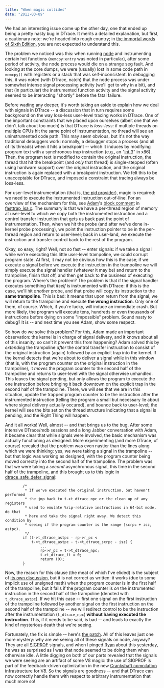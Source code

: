 ```yaml
---
title: "When magic collides"
date: "2011-03-09"
---
```


We had an interesting issue come up the other day, one that ended up being a pretty nasty bug in DTrace. It merits a detailed explanation, but first, a cautionary note: we're headed into rough country; in [the immortal words of Sixth Edition](http://www.catb.org/jargon/html/Y/You-are-not-expected-to-understand-this.html), you are not expected to understand this.

The problem we noticed was this: when running [node](http://nodejs.org/) and instrumenting certain hot functions (`memcpy:entry` was noted in particular), after some period of activity, the node process would die on a strange seg fault. And looking at the core dumps, we were (usually) lost in some code path in `memcpy()` with registers or a stack that was self-inconsistent. In debugging this, it was noted (with DTrace, natch) that the node process was under somewhat intense signal processing activity (we'll get to why in a bit), and that (in particular) the instrumented function activity and the signal activity seemed to be interacting "shortly" before the fatal failure.

Before wading any deeper, it's worth taking an aside to explain how we deal with signals in DTrace -- a discussion that in turn requires some background on the way loss-less user-level tracing works in DTrace. One of the important constraints that we placed upon ourselves (albeit one that we didn't talk about too much) is that DTrace is _loss-less_: if multiple threads on multiple CPUs hit the same point of instrumentation, no thread will see an uninstrumented code path. This may seem obvious, but it's not the way traditional debuggers work: normally, a debugger stops a process (and all of its threads) when it hits a breakpoint -- which it induces by modifying program text with a synchronous trap instruction (e.g., an "[int 3](http://en.wikipedia.org/wiki/INT_(x86_instruction))" in x86). Then, the program text is modified to contain the original instruction, the thread that hit the breakpoint (and _only_ that thread) is single-stepped (often using hardware support) over the original instruction, and the original instruction is again replaced with a breakpoint instruction. We felt this to be unacceptable for DTrace, and imposed a constraint that tracing always be loss-less.

For user-level instrumentation (that is, [the pid provider](http://dtrace.org/blogs/brendan/2011/02/19/dtrace-pid-provider-links/)), magic is required: we need to execute the instrumented instruction out-of-line. For an overview of the mechanism for this, see [Adam](http://dtrace.org/blogs/ahl/)'s [block comment](https://github.com/illumos/illumos-gate/blob/master/usr/src/uts/intel/dtrace/fasttrap_isa.c#L42) in [fasttrap_isa.c](https://github.com/illumos/illumos-gate/blob/master/usr/src/uts/intel/dtrace/fasttrap_isa.c). The summary is that we have a per-thread region of memory at user-level to which we copy both the instrumented instruction and a control transfer instruction that gets us back past the point of instrumentation. Then, when we hit the probe (and after we've done in-kernel probe processing), we point the instruction pointer to be in the per-thread region and return to user-level; back in user-land, we execute the instruction and transfer control back to the rest of the program.

Okay, so easy, right? Well, not so fast -- enter signals: if we take a signal while we're executing this little user-level trampoline, we could corrupt program state. At first, it may not be obvious how this is the case; if we execute a signal before we execute the instruction in the trampoline we will simply execute the signal handler (whatever it may be) and return to the trampoline, finish that off, and then get back to the business of executing the program. Where's the problem? The problem is that if the signal handler executes something that _itself_ is instrumented with DTrace: if this is the case, we'll hit _another_ probe, and that probe will copy _its_ instruction to the **same trampoline**. This is bad: it means that upon return from the signal, we will return to the trampoline and execute **the wrong instruction**. Only one of them, of course. Which, if you're lucky, will induce an immediate crash. But more likely, the program will execute tens, hundreds or even thousands of instructions before dying on some "impossible" problem. Sound nasty to debug? It is -- and next time you see Adam, show some respect.

So how do we solve this problem? For this, Adam made an important observation: the kernel is in charge of signal delivery, and it knows about all of this insanity, so can't it prevent this from happening? Adam solved this by _extending_ the trampoline _after_ the control transfer instruction to consist of the original instruction (again) followed by an explicit trap into the kernel. If the kernel detects that we're about to deliver a signal while in this window (that is, with the program counter on the original instruction in the trampoline), it _moves_ the program counter to the second half of the trampoline and returns to user-level with the signal otherwise unhandled. This leaves the signal pending, but only allows the program to execute the one instruction before bringing it back downtown on the explicit trap in the second half of the trampoline. There, we will see that we are in this situation, update the trapped program counter to be the instruction after the instrumented instruction (telling the program a small but necessary lie about where signal delivery actually occured), and bounce back to user-level; the kernel will see the bits set on the thread structure indicating that a signal is pending, and the Right Thing will happen.

And it all works! Well, almost -- and that brings us to the bug. After some intensive DTrace/mdb sessions and a long Jabber conversation with Adam, it became clear that while signals were involved, the basic mechanism was actually functioning as designed. More experimenting (and more DTrace, of course) revealed that the problem was even nastier than the lines along which we were thinking: yes, we were taking a signal in the trampoline -- but that logic was working as designed, with the program counter being moved correctly into the second half of the trampoline. The problem was that we were taking a _second_ asynchronous signal, this time in the second half of the trampoline, and this brought us to this logic in [dtrace_safe_defer_signal](https://github.com/illumos/illumos-gate/blob/master/usr/src/uts/i86pc/os/dtrace_subr.c#L315):

```
        /*
         * If we've executed the original instruction, but haven't performed
         * the jmp back to t->t_dtrace_npc or the clean up of any registers
         * used to emulate %rip-relative instructions in 64-bit mode, do that
         * here and take the signal right away. We detect this condition by
         * seeing if the program counter is the range [scrpc + isz, astpc).
         */
        if (t->t_dtrace_astpc - rp->r_pc <
            t->t_dtrace_astpc - t->t_dtrace_scrpc - isz) {
                ...
                rp->r_pc = t->t_dtrace_npc;
                t->t_dtrace_ft = 0;
                return (0);
        }
```

Now, the reason for this clause (the meat of which I've elided) is the subject of [its own discussion](https://github.com/illumos/illumos-gate/blob/master/usr/src/uts/intel/dtrace/fasttrap_isa.c#L1445), but it is not correct as written: it works (due to some implicit use of unsigned math) when the program counter is in the first half of the trampoline, but it fails if the program counter is _on_ the instrumented instruction in the second half of the trampoline (denoted with `t_dtrace_astpc`). If we hit this case -- first one signal on the first instruction of the trampoline followed by another signal on the first instruction on the second half of the trampoline -- we will redirect control to be the instruction after the instrumentation (`t_dtrace_npc`) **without having executed the instruction**. This, if it needs to be said, is bad -- and leads to exactly the kind of mysterious death that we're seeing.

Fortunately, the fix is simple -- here's [the patch](http://dtrace.org/resources/bmc/dtrace-signal.patch). All of this leaves just one more mystery: why are we seeing all of these signals on node, anyway? They are all [SIGPROF](http://en.wikipedia.org/wiki/SIGPROF) signals, and when I pinged [Ryan](http://twitter.com/ryah) about this yesterday, he was as surprised as I was that node seemed to be doing them when otherwise idle. A little digging on both of our parts revealed that the signals we were seeing are an artifact of some V8 magic: the use of SIGPROF is part of the feedback-driven optimization in the new [Crankshaft compilation infrastructure for V8](http://blog.chromium.org/2010/12/new-crankshaft-for-v8.html). So the signals are goodness -- and that DTrace can now correctly handle them with respect to arbitrary instrumentation that much more so!
